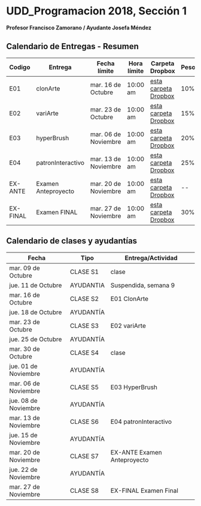 # UDD_Programacion 2018, Sección 1
**Profesor Francisco Zamorano / Ayudante Josefa Méndez**


## Calendario de Entregas - Resumen

Codigo  | Entrega           | Fecha límite        | Hora límite | Carpeta Dropbox                                                            | Peso
--      | --                | --                  | --          | --                                                                         | --  |
E01     |clonArte           |mar. 16 de Octubre   | 10:00 am    |[esta carpeta Dropbox](https://www.dropbox.com/request/RG4jJyEZgBRWCaqtSV5p)| 10% |
E02     |variArte           |mar. 23 de Octubre   | 10:00 am    |[esta carpeta Dropbox](https://www.dropbox.com/request/oHT8rhkAUQ6LLV0s4bPy)| 15% |
E03     |hyperBrush         |mar. 06 de Noviembre | 10:00 am    |[esta carpeta Dropbox](https://www.dropbox.com/request/hwBJ3SOdYAE2M8auazb0)| 20% |
E04     |patronInteractivo  |mar. 13 de Noviembre | 10:00 am    |[esta carpeta Dropbox](https://www.dropbox.com/request/6DWaouiyWdhKfRtgs4js)| 25% |
EX-ANTE |Examen Anteproyecto|mar. 20 de Noviembre | 10:00 am    |[esta carpeta Dropbox](https://www.dropbox.com/request/JkegJqpaCM91qJIhCDcN)| --  |
EX-FINAL|Examen FINAL       |mar. 27 de Noviembre | 10:00 am    |[esta carpeta Dropbox](https://www.dropbox.com/request/u3B9gOee1TIEwW1kYfl2)| 30% |


## Calendario de clases y ayudantías
Fecha | Tipo | Entrega/Actividad
------------ | ------------- | ---
mar. 09 de Octubre	| CLASE	S1	| clase
jue. 11 de Octubre	| AYUDANTIA	| Suspendida, semana 9
mar. 16 de Octubre	| CLASE	S2	| E01 ClonArte
jue. 18 de Octubre	| AYUDANTÍA	|
mar. 23 de Octubre	| CLASE	S3	| E02 variArte
jue. 25 de Octubre	| AYUDANTÍA	|
mar. 30 de Octubre	| CLASE	S4	| clase
jue. 01 de Noviembre	| AYUDANTÍA	|
mar. 06 de Noviembre	| CLASE S5	| E03 HyperBrush
jue. 08 de Noviembre	| AYUDANTÍA	|
mar. 13 de Noviembre	| CLASE	S6	| E04 patronInteractivo
jue. 15 de Noviembre	| AYUDANTÍA	|
mar. 20 de Noviembre	| CLASE	S7	|EX-ANTE Examen Anteproyecto
jue. 22 de Noviembre	| AYUDANTÍA	|
mar. 27 de Noviembre	| CLASE	S8	| EX-FINAL Examen Final
